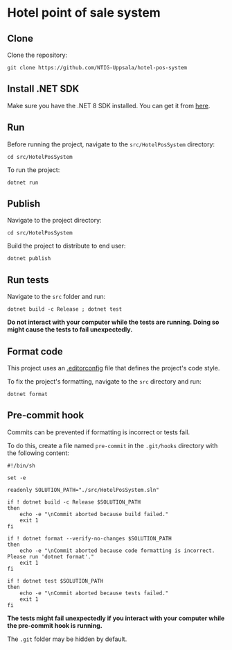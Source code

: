 # Hotel point of sale system

## Clone

Clone the repository:

```shell
git clone https://github.com/NTIG-Uppsala/hotel-pos-system
```

## Install .NET SDK

Make sure you have the .NET 8 SDK installed. You can get it from [here](https://dotnet.microsoft.com/en-us/download/dotnet/8.0).

## Run

Before running the project, navigate to the `src/HotelPosSystem` directory:

```shell
cd src/HotelPosSystem
```

To run the project:

```shell
dotnet run
```

## Publish

Navigate to the project directory:

```shell
cd src/HotelPosSystem
```

Build the project to distribute to end user:

```shell
dotnet publish
```

## Run tests

Navigate to the `src` folder and run:

```shell
dotnet build -c Release ; dotnet test
```

**Do not interact with your computer while the tests are running. Doing so might cause the tests to fail unexpectedly.**

## Format code

This project uses an [.editorconfig](./.editorconfig) file that defines the project's code style.

To fix the project's formatting, navigate to the `src` directory and run:

```shell
dotnet format
```

## Pre-commit hook

Commits can be prevented if formatting is incorrect or tests fail. 

To do this, create a file named `pre-commit` in the `.git/hooks` directory with the following content:

```shell
#!/bin/sh

set -e

readonly SOLUTION_PATH="./src/HotelPosSystem.sln"

if ! dotnet build -c Release $SOLUTION_PATH
then
    echo -e "\nCommit aborted because build failed."
    exit 1
fi

if ! dotnet format --verify-no-changes $SOLUTION_PATH
then
    echo -e "\nCommit aborted because code formatting is incorrect. Please run 'dotnet format'."
    exit 1
fi

if ! dotnet test $SOLUTION_PATH
then
    echo -e "\nCommit aborted because tests failed."
    exit 1
fi
```

**The tests might fail unexpectedly if you interact with your computer while the pre-commit hook is running.**

The `.git` folder may be hidden by default.
